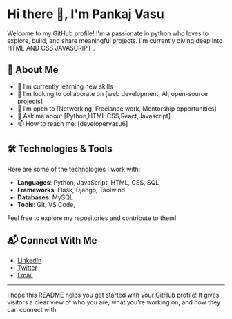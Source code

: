 # Hi there 👋, I'm Pankaj Vasu

Welcome to my GitHub profile! I'm a passionate in python who loves to explore, build, and share meaningful projects. I'm currently diving deep into HTML AND CSS JAVASCRIPT .

## 🚀 About Me

- 🌱 I’m currently learning new skills
- 👯 I’m looking to collaborate on [web development, AI, open-source projects]
- 🤔 I’m open to [Networking, Freelance work, Mentorship opportunities]
- 💬 Ask me about [Python,HTML,CSS,React,Javascript]
- 📫 How to reach me: [developervasu6]

## 🛠️ Technologies & Tools

Here are some of the technologies I work with:

- **Languages**: Python, JavaScript, HTML, CSS, SQL 
- **Frameworks**:  Flask, Django, Taolwind
- **Databases**: MySQL
- **Tools**: Git, VS Code,  

Feel free to explore my repositories and contribute to them!

## 📬 Connect With Me

- [LinkedIn](https://www.linkedin.com/in/[YourLinkedInProfile])
- [Twitter](https://twitter.com/[YourTwitterHandle])
- [Email](mailto:[YourEmail])

---

I hope this README helps you get started with your GitHub profile! It gives visitors a clear view of who you are, what you're working on, and how they can connect with 
